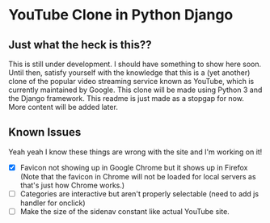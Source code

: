# YouTube Clone in Python Django

## Just what the heck is this??

This is still under development. I should have something to show here soon. Until then, satisfy yourself with the knowledge that this is a (yet another) clone of the popular video streaming service known as YouTube, which is currently maintained by Google. This clone will be made using Python 3 and the Django framework. This readme is just made as a stopgap for now. More content will be added later.

## Known Issues

Yeah yeah I know these things are wrong with the site and I'm working on it!

- [x] Favicon not showing up in Google Chrome but it shows up in Firefox (Note that the favicon in Chrome will not be loaded for local servers as that's just how Chrome works.)
- [ ] Categories are interactive but aren't properly selectable (need to add js handler for onclick)
- [ ] Make the size of the sidenav constant like actual YouTube site.
